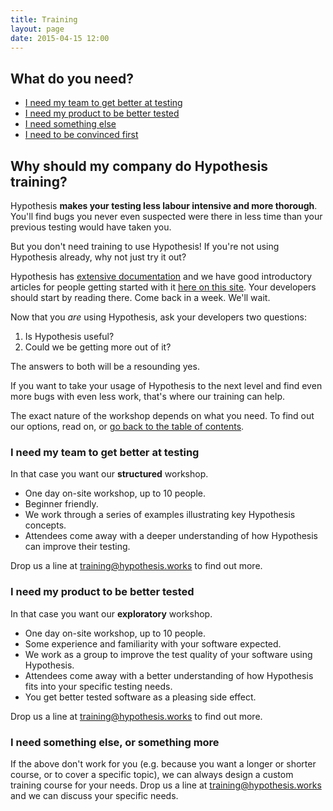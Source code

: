 ```yaml
---
title: Training
layout: page 
date: 2015-04-15 12:00
---
```


## What do you need?

* [I need my team to get better at testing](#i-need-my-team-to-get-better-at-testing)
* [I need my product to be better tested](#i-need-my-product-to-be-better-tested)
* [I need something else](#i-need-something-else-or-something-more)
* [I need to be convinced first](#why-should-my-company-do-hypothesis-training)

## Why should my company do Hypothesis training?

Hypothesis **makes your testing less labour intensive and more thorough**. You'll find
bugs you never even suspected were there in less time than your previous testing would 
have taken you.

But you don't need training to use Hypothesis! If you're not using Hypothesis already,
why not just try it out?

Hypothesis has [extensive documentation](https://hypothesis.readthedocs.org/en/latest/)
and we have good introductory articles for people getting started with it [here on this
site](/articles/intro/). Your developers should start by reading there. Come back in a
week. We'll wait.

Now that you *are* using Hypothesis, ask your developers two questions:

1. Is Hypothesis useful?
2. Could we be getting more out of it?

The answers to both will be a resounding yes.

If you want to take your usage of Hypothesis to the next level and find
even more bugs with even less work, that's where our training can help.

The exact nature of the workshop depends on what you need. To find out our options, read on,
or [go back to the table of contents](#what-do-you-need).

### I need my team to get better at testing

In that case you want our **structured** workshop.

* One day on-site workshop, up to 10 people.
* Beginner friendly.
* We work through a series of examples illustrating key Hypothesis concepts.
* Attendees come away with a deeper understanding of how Hypothesis can improve their testing.

Drop us a line at [training@hypothesis.works](mailto:training@hypothesis.works) to find out more.

### I need my product to be better tested

In that case you want our **exploratory** workshop.

* One day on-site workshop, up to 10 people.
* Some experience and familiarity with your software expected.
* We work as a group to improve the test quality of your software using Hypothesis.
* Attendees come away with a better understanding of how Hypothesis fits into your specific testing needs.
* You get better tested software as a pleasing side effect.

Drop us a line at [training@hypothesis.works](mailto:training@hypothesis.works) to find out more.

### I need something else, or something more

If the above don't work for you (e.g. because you want a longer or shorter course,
 or to cover a specific topic), we can always design a custom training course for your needs.
Drop us a line at [training@hypothesis.works](mailto:training@hypothesis.works) and we can
discuss your specific needs.
